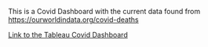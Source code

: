 This is a Covid Dashboard with the current data found from https://ourworldindata.org/covid-deaths


[Link to the Tableau Covid Dashboard](https://public.tableau.com/views/CovidDashboard_16631319750690/Dashboard1?:language=en-US&:display_count=n&:origin=viz_share_link)
